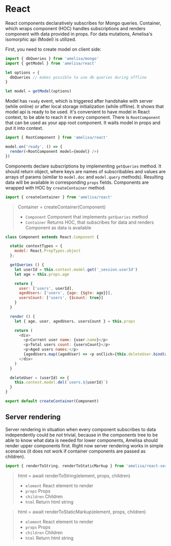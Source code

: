 # React

React components declaratively subscribes for Mongo queries. Container, which wraps component (HOC) handles subscriptions and renders component with data provided in props. For data mutations, Amelisa's isomorphic api (Model) is utilized.

First, you need to create model on client side:

```js
import { dbQueries } from 'amelisa/mongo'
import { getModel } from 'amelisa/react'

let options = {
  dbQueries // makes possible to use db queries during offline
}

let model = getModel(options)
```

Model has `ready` event, which is triggered after handshake with server (while online) or after local storage initialization (while offline). It shows that model api is ready to be used.
It's convenient to have model in React context, to be able to reach it in every component. There is `RootComponent` that can be used as your app root component. It waits model in props and put it into context.

```js
import { RootComponent } from 'amelisa/react'

model.on('ready', () => {
  render(<RootComponent model={model} />)
})
```

Components declare subscriptions by implementing `getQueries` method. It should return object, where keys are names of subscribables and values are arrays of params (similar to `model.doc` and `model.query` methods). Resulting data will be available in corresponding `props` fields.
Components are wrapped with HOC by `createContainer` method.

```js
import { createContainer } from 'amelisa/react'
```

> Container = createContainer(Component)
> * `Component` Component that implements `getQueries` method
> * `Container` Returns HOC, that subscribes for data and renders Component as data is available

```js
class Component extends React.Component {

  static contextTypes = {
    model: React.PropTypes.object
  };

  getQueries () {
    let userId = this.context.model.get('_session.userId')
    let age = this.props.age

    return {
      user: ['users', userId],
      agedUsers: ['users', {age: {$gte: age}}],
      usersCount: ['users', {$count: true}]
    }
  }

  render () {
    let { age, user, agedUsers, usersCount } = this.props

    return (
      <div>
        <p>Current user name: {user.name}</p>
        <p>Total users count: {usersCount}</p>
        <p>Aged users names:</p>
        {agedUsers.map((agedUser) => <p onClick={this.deleteUser.bind(agedUser._id)}>{agedUser.name}</p>)}
      </div>
    )
  }

  deleteUser = (userId) => {
    this.context.model.del(`users.${userId}`)
  }
}

export default createContainer(Component)
```

## Server rendering

Server rendering in situation when every component subscribes to data independently could be not trivial, because in the components tree to be able to know what data is needed for lower components, Amelisa should render upper components first. Right now server rendering works in simple scenarios (it does not work if container components are passed as children).

```js
import { renderToString, renderToStaticMarkup } from 'amelisa/react-server'
```

> html = await renderToString(element, props, children)
> * `element` React element to render
> * `props` Props
> * `children` Children
> * `html` Return html string

> html = await renderToStaticMarkup(element, props, children)
> * `element` React element to render
> * `props` Props
> * `children` Children
> * `html` Return html string
